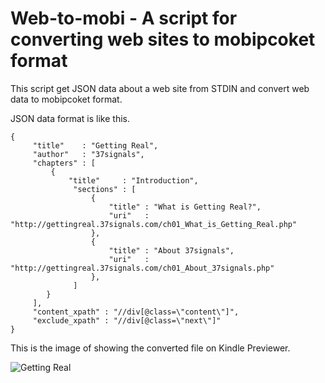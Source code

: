 # Web-to-mobi - A script for converting web sites to mobipcoket format

This script get JSON data about a web site from STDIN and convert web data to mobipcoket format.

JSON data format is like this.

    {
         "title"    : "Getting Real",
         "author"   : "37signals",
         "chapters" : [
             {
                 "title"     : "Introduction",
                  "sections" : [
                      {
                          "title" : "What is Getting Real?",
                          "uri"   : "http://gettingreal.37signals.com/ch01_What_is_Getting_Real.php"
                      },
                      {
                          "title" : "About 37signals",
                          "uri"   : "http://gettingreal.37signals.com/ch01_About_37signals.php"
                      },
                  ]
            }
         ],
         "content_xpath" : "//div[@class=\"content\"]",
         "exclude_xpath" : "//div[@class=\"next\"]"
    }


This is the image of showing the converted file on Kindle Previewer.

![Getting Real](http://mizzy.org/images/2012/01/getting_real.png)